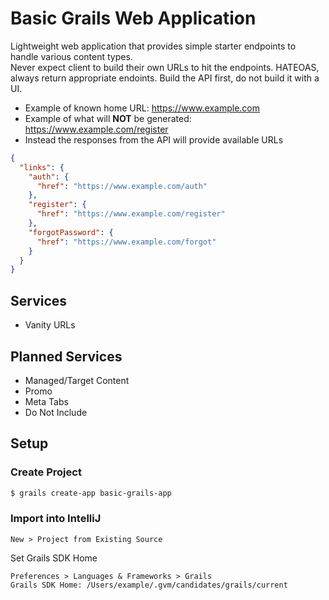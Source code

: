 # Basic Grails Web Application
Lightweight web application that provides simple starter endpoints to handle various content types.  
Never expect client to build their own URLs to hit the endpoints.
HATEOAS, always return appropriate endoints.
Build the API first, do not build it with a UI.

* Example of known home URL: https://www.example.com
* Example of what will **NOT** be generated: https://www.example.com/register
* Instead the responses from the API will provide available URLs
```json
{
  "links": {
    "auth": {
      "href": "https://www.example.com/auth"
    },
    "register": {
      "href": "https://www.example.com/register"
    },
    "forgotPassword": {
      "href": "https://www.example.com/forgot"
    }
  }
}
```

## Services
* Vanity URLs

## Planned Services
* Managed/Target Content
* Promo 
* Meta Tabs
* Do Not Include

## Setup

### Create Project
```sh
$ grails create-app basic-grails-app
```

### Import into IntelliJ
```
New > Project from Existing Source
```
Set Grails SDK Home
```
Preferences > Languages & Frameworks > Grails
Grails SDK Home: /Users/example/.gvm/candidates/grails/current
```



